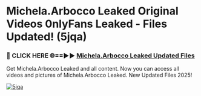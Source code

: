 # Michela.Arbocco Leaked Original Videos 0nlyFans Leaked - Files Updated! (5jqa)

<h3>🔴 CLICK HERE 🌐==►► <a href="https://tinyurl.com/2wckxsce" rel="nofollow">Michela.Arbocco Leaked Updated Files</a></h3>

Get Michela.Arbocco Leaked and all content. Now you can access all videos and pictures of Michela.Arbocco Leaked. New Updated Files 2025!

[![5jqa](https://i.imgur.com/AFduVYN.gif)](https://tinyurl.com/2wckxsce)
